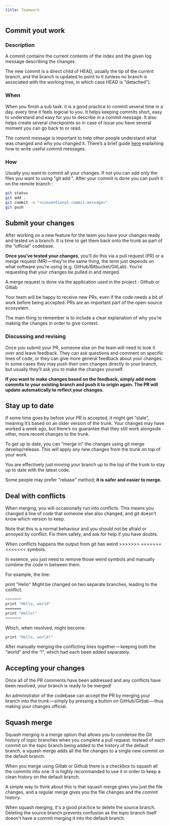 ```yaml
---
title: Teamwork
---
```


## Commit yout work


### Description

A commit contains the current contents of the index and the given log message describing the changes.

The new commit is a direct child of HEAD, usually the tip of the current branch, and the branch is updated to point to it (unless no branch is associated with the working tree, in which case HEAD is "detached").

### When

When you finish a sub task. 
it is a good practice to commit several time in a day. every time it feels logicial to you. It helps keeping commits short, easy to understand and easy for you to describe in a commit message.
It also helps create several checkpoints so in case of issue you have several moment you can go back to or read.

The commit message is important to help other people understand what was changed and why you changed it. There’s a brief guide [here](/gitflow/conventional-commit/) explaining how to write useful commit messages.

### How

Usually you want to commit all your changes. If not you can add only the files you want to using "git add <file-name>".
After your commit is done you can push it on the remote branch : 

```bash
git status
git add .
git commit -m "<conventional-commit-message>"
git push
```


## Submit your changes

After working on a new feature for the team you have your changes ready and tested on a branch.
It is time to get them back onto the trunk as part of the “official” codebase.

**Once you’ve tested your changes**, you’ll do this via a pull request (PR) or a merge request (MR) — they’re the same thing, the term just depends on what software you’re using (e.g. GitHub/Bitbucket/GitLab). You’re requesting that your changes be pulled in and merged.

A merge request is done via the application used in the project : Github or Gitlab

Your team will be happy to receive new PRs, even if the code needs a bit of work before being accepted. PRs are an important part of the open-source ecosystem.

The main thing to remember is to include a clear explanation of why you’re making the changes in order to give context.

### Discussing and revising

Once you submit your PR, someone else on the team will need to look it over and leave feedback. They can ask questions and comment on specific lines of code, or they can give more general feedback about your changes. In some cases they may push their own changes directly to your branch, but usually they’ll ask you to make the changes yourself.

**If you want to make changes based on the feedback, simply add more commits to your existing branch and push it to origin again. The PR will update automatically to reflect your changes.**

## Stay up to date

If some time goes by before your PR is accepted, it might get “stale”, meaning it’s based on an older version of the trunk. Your changes may have worked a week ago, but there’s no guarantee that they still work alongside other, more recent changes to the trunk.

To get up to date, you can “merge in” the changes using git merge develop/release. This will apply any new changes from the trunk on top of your work.

You are effectively just moving your branch up to the top of the trunk to stay up to date with the latest code.

Some people may prefer "rebase" method; **it is safer and easier to merge.**

## Deal with conflicts

When merging, you will occasionally run into conflicts. This means you changed a line of code that someone else also changed, and git doesn’t know which version to keep.

Note that this is a normal behaviour and you should not be afraid or annoyed by conflict. Fix them safely, and ask for help if you have doubts.

When conflicts happens the output from git has weird >>>>>>> ======= <<<<<<< symbols.

In essence, you just need to remove those weird symbols and manually combine the code in between them.

For example, the line:

print "Hello"
Might be changed on two separate branches, leading to the conflict:

```bash
>>>>>>>
print "Hello, world"
=======
print "Hello!"
<<<<<<<
```

Which, when resolved, might become:

```bash
print "Hello, world!"
```

After manually merging the conflicting lines together — keeping both the “world” and the “!”, which had each been added separately.

## Accepting your changes

Once all of the PR comments have been addressed and any conflicts have been resolved, your branch is ready to be merged!

An administrator of the codebase can accept the PR by merging your branch into the trunk — simply by pressing a button on GitHub/Gitliab — thus making your changes official.

## Squash merge

Squash merging is a merge option that allows you to condense the Git history of topic branches when you complete a pull request. Instead of each commit on the topic branch being added to the history of the default branch, a squash merge adds all the file changes to a single new commit on the default branch.

When you merge using Gitlab or Github there is a checkbox to squash all the commits into one. It is highly recommanded to use it in order to keep a clean history on the default branch.

A simple way to think about this is that squash merge gives you just the file changes, and a regular merge gives you the file changes and the commit history.

When squash merging, it's a good practice to delete the source branch. Deleting the source branch prevents confusion as the topic branch itself doesn't have a commit merging it into the default branch.

